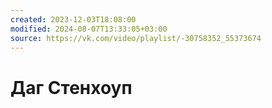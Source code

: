 ```yaml
---
created: 2023-12-03T18:08:00
modified: 2024-08-07T13:33:05+03:00
source: https://vk.com/video/playlist/-30758352_55373674
---
```


# Даг Стенхоуп
